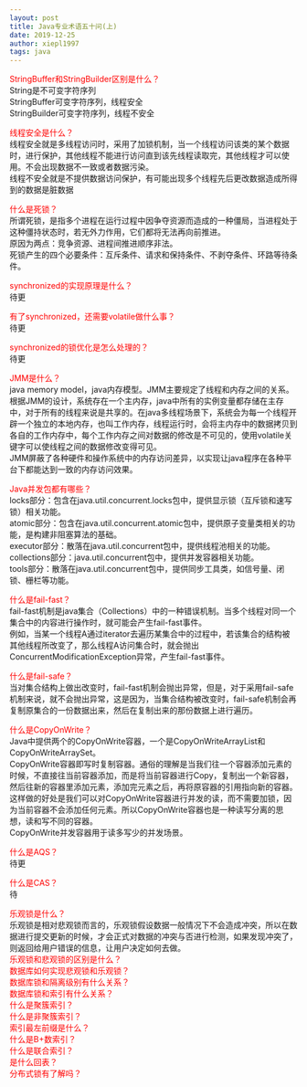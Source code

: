 ```yaml
---
layout: post
title: Java专业术语五十问(上)
date: 2019-12-25
author: xiepl1997
tags: java
---
```


<font color="#FF0000">StringBuffer和StringBuilder区别是什么？</font>  
String是不可变字符序列  
StringBuffer可变字符序列，线程安全  
StringBuilder可变字符序列，线程不安全  

<font color="#FF0000">线程安全是什么？</font>  
线程安全就是多线程访问时，采用了加锁机制，当一个线程访问该类的某个数据时，进行保护，其他线程不能进行访问直到该先线程读取完，其他线程才可以使用。不会出现数据不一致或者数据污染。  
线程不安全就是不提供数据访问保护，有可能出现多个线程先后更改数据造成所得到的数据是脏数据  

<font color="#FF0000">什么是死锁？</font>  
所谓死锁，是指多个进程在运行过程中因争夺资源而造成的一种僵局，当进程处于这种僵持状态时，若无外力作用，它们都将无法再向前推进。  
原因为两点：竞争资源、进程间推进顺序非法。  
死锁产生的四个必要条件：互斥条件、请求和保持条件、不剥夺条件、环路等待条件。  

<font color="#FF0000">synchronized的实现原理是什么？</font>  
待更  

<font color="#FF0000">有了synchronized，还需要volatile做什么事？</font>  
待更  

<font color="#FF0000">synchronized的锁优化是怎么处理的？</font>  
待更  

<font color="#FF0000">JMM是什么？</font>  
java memory model，java内存模型。JMM主要规定了线程和内存之间的关系。根据JMM的设计，系统存在一个主内存，java中所有的实例变量都存储在主存中，对于所有的线程来说是共享的。在java多线程场景下，系统会为每一个线程开辟一个独立的本地内存，也叫工作内存，线程运行时，会将主内存中的数据拷贝到各自的工作内存中，每个工作内存之间对数据的修改是不可见的，使用volatile关键字可以使线程之间的数据修改变得可见。  
JMM屏蔽了各种硬件和操作系统中的内存访问差异，以实现让java程序在各种平台下都能达到一致的内存访问效果。  

<font color="#FF0000">Java并发包都有哪些？</font>  
locks部分：包含在java.util.concurrent.locks包中，提供显示锁（互斥锁和速写锁）相关功能。  
atomic部分：包含在java.util.concurrent.atomic包中，提供原子变量类相关的功能，是构建非阻塞算法的基础。  
executor部分：散落在java.util.concurrent包中，提供线程池相关的功能。  
collections部分：java.util.concurrent包中，提供并发容器相关功能。  
tools部分：散落在java.util.concurrent包中，提供同步工具类，如信号量、闭锁、栅栏等功能。  

<font color="#FF0000">什么是fail-fast？</font>  
fail-fast机制是java集合（Collections）中的一种错误机制。当多个线程对同一个集合中的内容进行操作时，就可能会产生fail-fast事件。  
例如，当某一个线程A通过iterator去遍历某集合中的过程中，若该集合的结构被其他线程所改变了，那么线程A访问集合时，就会抛出ConcurrentModificationException异常，产生fail-fast事件。  

<font color="#FF0000">什么是fail-safe？</font>  
当对集合结构上做出改变时，fail-fast机制会抛出异常，但是，对于采用fail-safe机制来说，就不会抛出异常，这是因为，当集合结构被改变时，fail-safe机制会再复制原集合的一份数据出来，然后在复制出来的那份数据上进行遍历。  

<font color="#FF0000">什么是CopyOnWrite？</font>  
Java中提供两个的CopyOnWrite容器，一个是CopyOnWriteArrayList和CopyOnWriteArraySet。  
CopyOnWrite容器即写时复制容器。通俗的理解是当我们往一个容器添加元素的时候，不直接往当前容器添加，而是将当前容器进行Copy，复制出一个新容器，然后往新的容器里添加元素，添加完元素之后，再将原容器的引用指向新的容器。这样做的好处是我们可以对CopyOnWrite容器进行并发的读，而不需要加锁，因为当前容器不会添加任何元素。所以CopyOnWrite容器也是一种读写分离的思想，读和写不同的容器。  
CopyOnWrite并发容器用于读多写少的并发场景。  

<font color="#FF0000">什么是AQS？</font>  
待更  

<font color="#FF0000">什么是CAS？</font>  
待  

<font color="#FF0000">乐观锁是什么？</font>  
乐观锁是相对悲观锁而言的，乐观锁假设数据一般情况下不会造成冲突，所以在数据进行提交更新的时候，才会正式对数据的冲突与否进行检测，如果发现冲突了，则返回给用户错误的信息，让用户决定如何去做。  
<font color="#FF0000">乐观锁和悲观锁的区别是什么？</font>  
<font color="#FF0000">数据库如何实现悲观锁和乐观锁？</font>  
<font color="#FF0000">数据库锁和隔离级别有什么关系？</font>  
<font color="#FF0000">数据库锁和索引有什么关系？</font>  
<font color="#FF0000">什么是聚簇索引？</font>  
<font color="#FF0000">什么是非聚簇索引？</font>  
<font color="#FF0000">索引最左前缀是什么？</font>  
<font color="#FF0000">什么是B+数索引？</font>  
<font color="#FF0000">什么是联合索引？</font>  
<font color="#FF0000">是什么回表？</font>  
<font color="#FF0000">分布式锁有了解吗？</font>  
